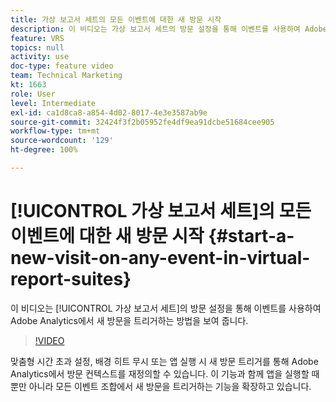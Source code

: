 ```yaml
---
title: 가상 보고서 세트의 모든 이벤트에 대한 새 방문 시작
description: 이 비디오는 가상 보고서 세트의 방문 설정을 통해 이벤트를 사용하여 Adobe Analytics에서 새 방문을 트리거하는 방법을 보여 줍니다.
feature: VRS
topics: null
activity: use
doc-type: feature video
team: Technical Marketing
kt: 1663
role: User
level: Intermediate
exl-id: ca1d8ca8-a854-4d02-8017-4e3e3587ab9e
source-git-commit: 32424f3f2b05952fe4df9ea91dcbe51684cee905
workflow-type: tm+mt
source-wordcount: '129'
ht-degree: 100%

---
```


# [!UICONTROL 가상 보고서 세트]의 모든 이벤트에 대한 새 방문 시작 {#start-a-new-visit-on-any-event-in-virtual-report-suites}

이 비디오는 [!UICONTROL 가상 보고서 세트]의 방문 설정을 통해 이벤트를 사용하여 Adobe Analytics에서 새 방문을 트리거하는 방법을 보여 줍니다.

>[!VIDEO](https://video.tv.adobe.com/v/23129/?quality=12)

맞춤형 시간 초과 설정, 배경 히트 무시 또는 앱 실행 시 새 방문 트리거를 통해 Adobe Analytics에서 방문 컨텍스트를 재정의할 수 있습니다. 이 기능과 함께 앱을 실행할 때뿐만 아니라 모든 이벤트 조합에서 새 방문을 트리거하는 기능을 확장하고 있습니다.
